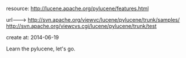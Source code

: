 resource: http://lucene.apache.org/pylucene/features.html

url---> http://svn.apache.org/viewvc/lucene/pylucene/trunk/samples/
        http://svn.apache.org/viewcvs.cgi/lucene/pylucene/trunk/test

create at: 2014-06-19

Learn the pylucene, let's go.

